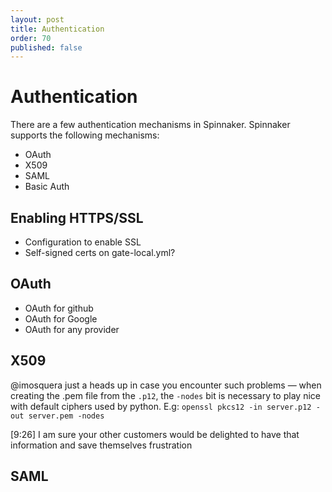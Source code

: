 ```yaml
---
layout: post
title: Authentication
order: 70
published: false
---
```


# Authentication

There are a few authentication mechanisms in Spinnaker.  Spinnaker supports the following mechanisms:

* OAuth
* X509
* SAML
* Basic Auth

## Enabling HTTPS/SSL

 * Configuration to enable SSL
 * Self-signed certs on gate-local.yml?



## OAuth

 * OAuth for github
 * OAuth for Google
 * OAuth for any provider

## X509

@imosquera just a heads up in case you encounter such problems — when creating the .pem file from the `.p12`, the `-nodes` bit is necessary to play nice with default ciphers used by python.  E.g: `openssl pkcs12 -in server.p12 -out server.pem -nodes`

[9:26]
I am sure your other customers would be delighted to have that information and save themselves frustration

## SAML
